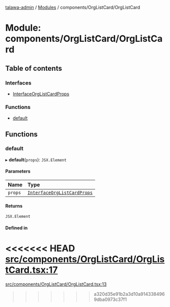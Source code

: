 [talawa-admin](../README.md) / [Modules](../modules.md) / components/OrgListCard/OrgListCard

# Module: components/OrgListCard/OrgListCard

## Table of contents

### Interfaces

- [InterfaceOrgListCardProps](../interfaces/components_OrgListCard_OrgListCard.InterfaceOrgListCardProps.md)

### Functions

- [default](components_OrgListCard_OrgListCard.md#default)

## Functions

### default

▸ **default**(`props`): `JSX.Element`

#### Parameters

| Name | Type |
| :------ | :------ |
| `props` | [`InterfaceOrgListCardProps`](../interfaces/components_OrgListCard_OrgListCard.InterfaceOrgListCardProps.md) |

#### Returns

`JSX.Element`

#### Defined in

<<<<<<< HEAD
[src/components/OrgListCard/OrgListCard.tsx:17](https://github.com/PalisadoesFoundation/talawa-admin/blob/12d9229/src/components/OrgListCard/OrgListCard.tsx#L17)
=======
[src/components/OrgListCard/OrgListCard.tsx:13](https://github.com/PalisadoesFoundation/talawa-admin/blob/b619a0d/src/components/OrgListCard/OrgListCard.tsx#L13)
>>>>>>> a320d35e91b2a3d10a9143384969dba0973c37f1
